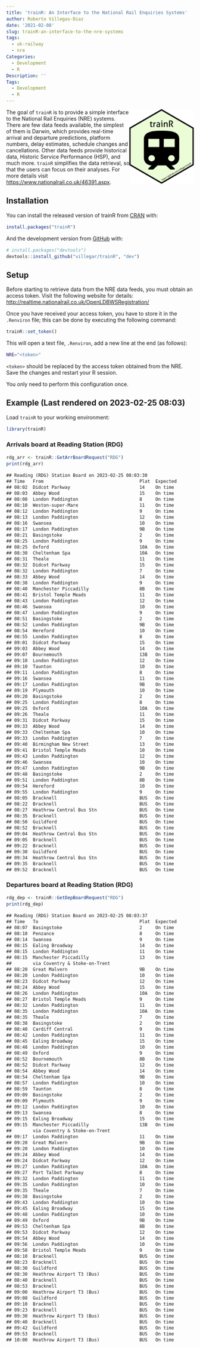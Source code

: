 ```yaml
---
title: 'trainR: An Interface to the National Rail Enquiries Systems'
author: Roberto Villegas-Diaz
date: '2021-02-08'
slug: trainR-an-interface-to-the-nre-systems
tags:
  - uk-railway
  - nre
Categories:
  - Development
  - R
Description: ''
Tags:
  - Development
  - R
---
```


<img src="https://raw.githubusercontent.com/villegar/trainR/main/inst/images/logo.png" alt="logo" align="right" height=200px/>

The goal of `trainR` is to provide a simple interface to the 
National Rail Enquiries (NRE) systems. There are few data feeds 
available, the simplest of them is Darwin, which provides real-time 
arrival and departure predictions, platform numbers, delay estimates, 
schedule changes and cancellations. Other data feeds provide historical 
data, Historic Service Performance (HSP), and much more. `trainR` 
simplifies the data retrieval, so that the users can focus on their 
analyses. For more details visit 
https://www.nationalrail.co.uk/46391.aspx.

## Installation

You can install the released version of trainR from [CRAN](https://CRAN.R-project.org) with:

``` r
install.packages("trainR")
```

And the development version from [GitHub](https://github.com/) with:

``` r
# install.packages("devtools")
devtools::install_github("villegar/trainR", "dev")
```

## Setup
Before starting to retrieve data from the NRE data feeds, you must obtain an access token. 
Visit the following website for details: http://realtime.nationalrail.co.uk/OpenLDBWSRegistration/

Once you have received your access token, you have to store it in the `.Renviron` file; this can be 
done by executing the following command:


```r
trainR::set_token()
```

This will open a text file, `.Renviron`, add a new line at the end (as follows):

```bash
NRE="<token>"
```

`<token>` should be replaced by the access token obtained from the NRE. Save the changes and restart 
your R session.

You only need to perform this configuration once.

## Example (Last rendered on 2023-02-25 08:03)

Load `trainR` to your working environment:

```r
library(trainR)
```

### Arrivals board at Reading Station (RDG)


```r
rdg_arr <- trainR::GetArrBoardRequest("RDG")
print(rdg_arr)
```

```
## Reading (RDG) Station Board on 2023-02-25 08:03:30
## Time   From                                    Plat  Expected
## 08:02  Didcot Parkway                          14    On time
## 08:03  Abbey Wood                              15    On time
## 08:08  London Paddington                       8     On time
## 08:10  Weston-super-Mare                       11    On time
## 08:12  London Paddington                       9     On time
## 08:13  London Paddington                       12    On time
## 08:16  Swansea                                 10    On time
## 08:17  London Paddington                       9B    On time
## 08:21  Basingstoke                             2     On time
## 08:25  London Paddington                       9     On time
## 08:25  Oxford                                  10A   On time
## 08:30  Cheltenham Spa                          10A   On time
## 08:31  Theale                                  11    On time
## 08:32  Didcot Parkway                          15    On time
## 08:32  London Paddington                       7     On time
## 08:33  Abbey Wood                              14    On time
## 08:38  London Paddington                       9     On time
## 08:40  Manchester Piccadilly                   8B    On time
## 08:41  Bristol Temple Meads                    11    On time
## 08:43  London Paddington                       12    On time
## 08:46  Swansea                                 10    On time
## 08:47  London Paddington                       9     On time
## 08:51  Basingstoke                             2     On time
## 08:52  London Paddington                       9B    On time
## 08:54  Hereford                                10    On time
## 08:55  London Paddington                       8     On time
## 09:01  Didcot Parkway                          15    On time
## 09:03  Abbey Wood                              14    On time
## 09:07  Bournemouth                             13B   On time
## 09:10  London Paddington                       12    On time
## 09:10  Taunton                                 10    On time
## 09:11  London Paddington                       8     On time
## 09:16  Swansea                                 11    On time
## 09:17  London Paddington                       9B    On time
## 09:19  Plymouth                                10    On time
## 09:20  Basingstoke                             2     On time
## 09:25  London Paddington                       8     On time
## 09:25  Oxford                                  10A   On time
## 09:26  Theale                                  11    On time
## 09:31  Didcot Parkway                          15    On time
## 09:33  Abbey Wood                              14    On time
## 09:33  Cheltenham Spa                          10    On time
## 09:33  London Paddington                       7     On time
## 09:40  Birmingham New Street                   13    On time
## 09:41  Bristol Temple Meads                    10    On time
## 09:43  London Paddington                       12    On time
## 09:46  Swansea                                 10    On time
## 09:47  London Paddington                       9B    On time
## 09:48  Basingstoke                             2     On time
## 09:51  London Paddington                       8B    On time
## 09:54  Hereford                                10    On time
## 09:55  London Paddington                       9     On time
## 08:05  Bracknell                               BUS   On time
## 08:22  Bracknell                               BUS   On time
## 08:27  Heathrow Central Bus Stn                BUS   On time
## 08:35  Bracknell                               BUS   On time
## 08:50  Guildford                               BUS   On time
## 08:52  Bracknell                               BUS   On time
## 09:04  Heathrow Central Bus Stn                BUS   On time
## 09:05  Bracknell                               BUS   On time
## 09:22  Bracknell                               BUS   On time
## 09:30  Guildford                               BUS   On time
## 09:34  Heathrow Central Bus Stn                BUS   On time
## 09:35  Bracknell                               BUS   On time
## 09:52  Bracknell                               BUS   On time
```

### Departures board at Reading Station (RDG)


```r
rdg_dep <- trainR::GetDepBoardRequest("RDG")
print(rdg_dep)
```

```
## Reading (RDG) Station Board on 2023-02-25 08:03:37
## Time   To                                      Plat  Expected
## 08:07  Basingstoke                             2     On time
## 08:10  Penzance                                8     On time
## 08:14  Swansea                                 9     On time
## 08:15  Ealing Broadway                         14    On time
## 08:15  London Paddington                       11    On time
## 08:15  Manchester Piccadilly                   13    On time
##        via Coventry & Stoke-on-Trent           
## 08:20  Great Malvern                           9B    On time
## 08:20  London Paddington                       10    On time
## 08:23  Didcot Parkway                          12    On time
## 08:24  Abbey Wood                              15    On time
## 08:26  London Paddington                       10A   On time
## 08:27  Bristol Temple Meads                    9     On time
## 08:32  London Paddington                       11    On time
## 08:35  London Paddington                       10A   On time
## 08:35  Theale                                  7     On time
## 08:38  Basingstoke                             2     On time
## 08:40  Cardiff Central                         9     On time
## 08:42  London Paddington                       11    On time
## 08:45  Ealing Broadway                         15    On time
## 08:48  London Paddington                       10    On time
## 08:49  Oxford                                  9     On time
## 08:52  Bournemouth                             8B    On time
## 08:52  Didcot Parkway                          12    On time
## 08:54  Abbey Wood                              14    On time
## 08:54  Cheltenham Spa                          9B    On time
## 08:57  London Paddington                       10    On time
## 08:59  Taunton                                 8     On time
## 09:09  Basingstoke                             2     On time
## 09:09  Plymouth                                9     On time
## 09:12  London Paddington                       10    On time
## 09:13  Swansea                                 8     On time
## 09:15  Ealing Broadway                         15    On time
## 09:15  Manchester Piccadilly                   13B   On time
##        via Coventry & Stoke-on-Trent           
## 09:17  London Paddington                       11    On time
## 09:20  Great Malvern                           9B    On time
## 09:20  London Paddington                       10    On time
## 09:24  Abbey Wood                              14    On time
## 09:24  Didcot Parkway                          12    On time
## 09:27  London Paddington                       10A   On time
## 09:27  Port Talbot Parkway                     8     On time
## 09:32  London Paddington                       11    On time
## 09:35  London Paddington                       10    On time
## 09:35  Theale                                  7     On time
## 09:38  Basingstoke                             2     On time
## 09:43  London Paddington                       10    On time
## 09:45  Ealing Broadway                         15    On time
## 09:48  London Paddington                       10    On time
## 09:49  Oxford                                  9B    On time
## 09:53  Cheltenham Spa                          8B    On time
## 09:53  Didcot Parkway                          12    On time
## 09:54  Abbey Wood                              14    On time
## 09:56  London Paddington                       10    On time
## 09:58  Bristol Temple Meads                    9     On time
## 08:10  Bracknell                               BUS   On time
## 08:23  Bracknell                               BUS   On time
## 08:30  Guildford                               BUS   On time
## 08:30  Heathrow Airport T3 (Bus)               BUS   On time
## 08:40  Bracknell                               BUS   On time
## 08:53  Bracknell                               BUS   On time
## 09:00  Heathrow Airport T3 (Bus)               BUS   On time
## 09:08  Guildford                               BUS   On time
## 09:10  Bracknell                               BUS   On time
## 09:23  Bracknell                               BUS   On time
## 09:30  Heathrow Airport T3 (Bus)               BUS   On time
## 09:40  Bracknell                               BUS   On time
## 09:42  Guildford                               BUS   On time
## 09:53  Bracknell                               BUS   On time
## 10:00  Heathrow Airport T3 (Bus)               BUS   On time
```
